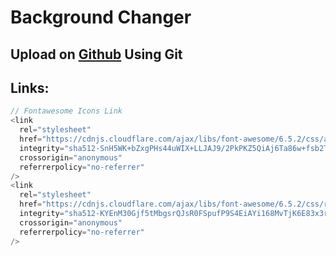 # Background Changer

## Upload on [Github](https://github.com/vishalqalandari903) Using Git

## Links:

```javascript
// Fontawesome Icons Link
<link
  rel="stylesheet"
  href="https://cdnjs.cloudflare.com/ajax/libs/font-awesome/6.5.2/css/all.min.css"
  integrity="sha512-SnH5WK+bZxgPHs44uWIX+LLJAJ9/2PkPKZ5QiAj6Ta86w+fsb2TkcmfRyVX3pBnMFcV7oQPJkl9QevSCWr3W6A=="
  crossorigin="anonymous"
  referrerpolicy="no-referrer"
/>
<link
  rel="stylesheet"
  href="https://cdnjs.cloudflare.com/ajax/libs/font-awesome/6.5.2/css/regular.min.css"
  integrity="sha512-KYEnM30Gjf5tMbgsrQJsR0FSpufP9S4EiAYi168MvTjK6E83x3r6PTvLPlXYX350/doBXmTFUEnJr/nCsDovuw=="
  crossorigin="anonymous"
  referrerpolicy="no-referrer"
/>
```
